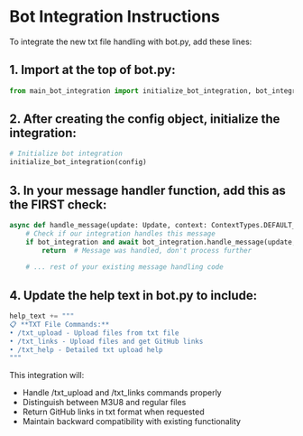 
# Bot Integration Instructions

To integrate the new txt file handling with bot.py, add these lines:

## 1. Import at the top of bot.py:
```python
from main_bot_integration import initialize_bot_integration, bot_integration
```

## 2. After creating the config object, initialize the integration:
```python
# Initialize bot integration
initialize_bot_integration(config)
```

## 3. In your message handler function, add this as the FIRST check:
```python
async def handle_message(update: Update, context: ContextTypes.DEFAULT_TYPE):
    # Check if our integration handles this message
    if bot_integration and await bot_integration.handle_message(update, context):
        return  # Message was handled, don't process further
    
    # ... rest of your existing message handling code
```

## 4. Update the help text in bot.py to include:
```python
help_text += """
📋 **TXT File Commands:**
• /txt_upload - Upload files from txt file
• /txt_links - Upload files and get GitHub links
• /txt_help - Detailed txt upload help
"""
```

This integration will:
- Handle /txt_upload and /txt_links commands properly
- Distinguish between M3U8 and regular files
- Return GitHub links in txt format when requested
- Maintain backward compatibility with existing functionality
